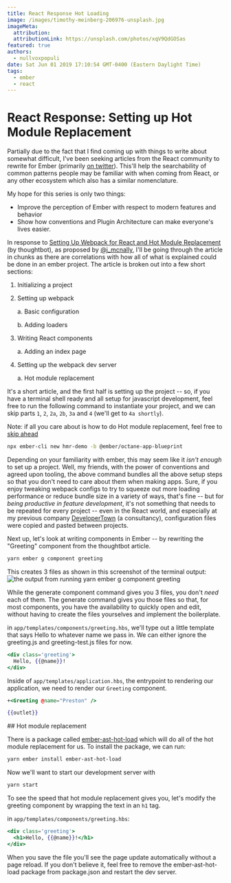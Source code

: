 ```yaml
---
title: React Response Hot Loading
image: /images/timothy-meinberg-206976-unsplash.jpg
imageMeta:
  attribution:
  attributionLink: https://unsplash.com/photos/xqV9QdGOSas
featured: true
authors:
  - nullvoxpopuli
date: Sat Jun 01 2019 17:10:54 GMT-0400 (Eastern Daylight Time)
tags:
  - ember
  - react
---
```


# React Response: Setting up Hot Module Replacement

Partially due to the fact that I find coming up with things to write about somewhat difficult, I've been seeking articles from the React community to rewrite for Ember (primarily [on twitter](https://twitter.com/nullvoxpopuli/status/1134602455088619521)). This'll help the searchability of common patterns people may be familiar with when coming from React, or any other ecosystem which also has a similar nomenclature.

My hope for this series is only two things:
 - Improve the perception of Ember with respect to modern features and behavior
 - Show how conventions and Plugin Architecture can make everyone's lives easier.

In response to [Setting Up Webpack for React and Hot Module Replacement](https://thoughtbot.com/blog/setting-up-webpack-for-react-and-hot-module-replacement) (by thoughtbot), as proposed by [@j_mcnally](https://twitter.com/j_mcnally/status/1134844414256386048), I'll be going through the article in chunks as there are correlations with how all of what is explained could be done in an ember project.
The article is broken out into a few short sections:

1. Initializing a project

2. Setting up webpack

    a. Basic configuration

    b. Adding loaders

 3. Writing React components

    a. Adding an index page

 4. Setting up the webpack dev server

    a. Hot module replacement

It's a short article, and the first half is setting up the project -- so, if you have a terminal shell ready and all setup for javascript development, feel free to run the following command to instantiate your project, and we can skip parts `1`, `2`, `2a`, `2b`, `3a` and `4` (we'll get to `4a shortly`).

Note: if all you care about is how to do Hot module replacement, feel free to [skip ahead](#hmr)

```bash
npx ember-cli new hmr-demo -b @ember/octane-app-blueprint
```

Depending on your familiarity with ember, this may seem like it _isn't enough_ to set up a project. Well, my friends, with the power of conventions and agreed upon tooling, the above command bundles all the above setup steps so that you don't need to care about them when making apps.  Sure, if you enjoy tweaking webpack configs to try to squeeze out more loading performance or reduce bundle size in a variety of ways, that's fine -- but for _being productive in feature development_, it's not something that needs to be repeated for every project -- even in the React world, and especially at my previous company [DeveloperTown](http://developertown.com/) (a consultancy), configuration files were copied and pasted between projects.

Next up, let's look at writing components in Ember -- by rewriting the "Greeting" component from the thoughtbot article.

```bash
yarn ember g component greeting
```
This creates 3 files as shown in this screenshot of the terminal output:
![the output from running yarn ember g component greeting](/images/posts/2019-06-01-hot-loading/generate-component.png)

While the generate component command gives you 3 files, you don't _need_ each of them. The generate command gives you those files so that, for most components, you have the availability to quickly open and edit, without having to create the files yourselves and implement the boilerplate.


in `app/templates/components/greeting.hbs`, we'll type out a little template that says Hello to whatever name we pass in. We can either ignore the greeting.js and greeting-test.js files for now.
```hbs
<div class='greeting'>
  Hello, {{@name}}!
</div>
```

Inside of `app/templates/application.hbs`, the entrypoint to rendering our application, we need to render our `Greeting` component.

```hbs
+<Greeting @name="Preston" />

{{outlet}}
```


<span id='hmr' />
## Hot module replacement

There is a package called [ember-ast-hot-load](https://github.com/lifeart/ember-ast-hot-load) which will do all of the hot module replacement for us. To install the package, we can run:

```bash
yarn ember install ember-ast-hot-load
```

Now we'll want to start our development server with

```bash
yarn start
```


To see the speed that hot module replacement gives you, let's modify the greeting component by wrapping the text in an `h1` tag.


in `app/templates/components/greeting.hbs`:
```hbs
<div class='greeting'>
  <h1>Hello, {{@name}}!</h1>
</div>
```

When you save the file you'll see the page update automatically without a page reload. If you don't believe it, feel free to remove the ember-ast-hot-load package from package.json and restart the dev server.


